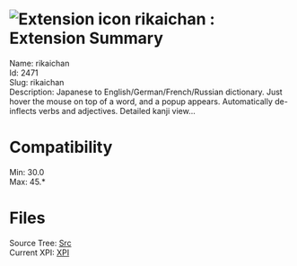 # ![Extension icon](https://addons.thunderbird.net/static/img/addon-icons/default-64.png) rikaichan : Extension Summary

Name: rikaichan  
Id: 2471  
Slug: rikaichan  
Description: Japanese to English/German/French/Russian dictionary. Just hover the mouse on top of a word, and a popup appears. Automatically de-inflects verbs and adjectives. Detailed kanji view...
  

# Compatibility
Min: 30.0  
Max: 45.*  

# Files

Source Tree: [Src](C:/Dev/Thunderbird/ThunderKdB/xall/xOther/2471-rikaichan/src)  
Current XPI: [XPI](C:/Dev/Thunderbird/ThunderKdB/xall/xOther/2471-rikaichan/xpi)  




